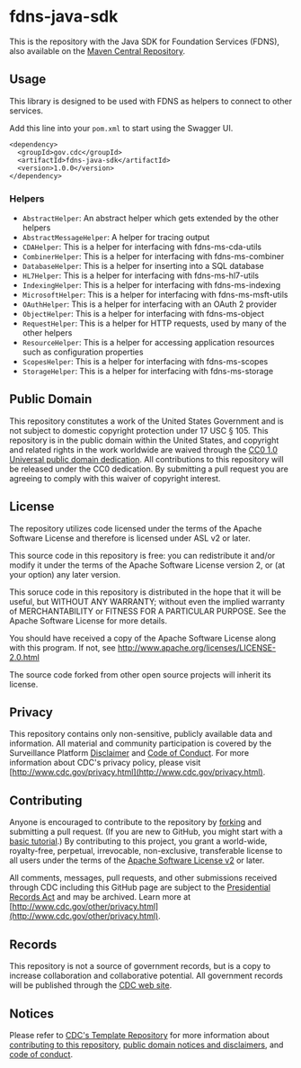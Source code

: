 # fdns-java-sdk
This is the repository with the Java SDK for Foundation Services (FDNS), also available on the [Maven Central Repository](https://maven.apache.org/repository/index.html).

## Usage
This library is designed to be used with FDNS as helpers to connect to other services.

Add this line into your `pom.xml` to start using the Swagger UI.

```
<dependency>
  <groupId>gov.cdc</groupId>
  <artifactId>fdns-java-sdk</artifactId>
  <version>1.0.0</version>
</dependency>
```

### Helpers

* `AbstractHelper`: An abstract helper which gets extended by the other helpers
* `AbstractMessageHelper`: A helper for tracing output
* `CDAHelper`: This is a helper for interfacing with fdns-ms-cda-utils
* `CombinerHelper`: This is a helper for interfacing with fdns-ms-combiner
* `DatabaseHelper`: This is a helper for inserting into a SQL database
* `HL7Helper`: This is a helper for interfacing with fdns-ms-hl7-utils
* `IndexingHelper`: This is a helper for interfacing with fdns-ms-indexing
* `MicrosoftHelper`: This is a helper for interfacing with fdns-ms-msft-utils
* `OAuthHelper`: This is a helper for interfacing with an OAuth 2 provider
* `ObjectHelper`: This is a helper for interfacing with fdns-ms-object
* `RequestHelper`: This is a helper for HTTP requests, used by many of the other helpers
* `ResourceHelper`: This is a helper for accessing application resources such as configuration properties
* `ScopesHelper`: This is a helper for interfacing with fdns-ms-scopes
* `StorageHelper`: This is a helper for interfacing with fdns-ms-storage

## Public Domain
This repository constitutes a work of the United States Government and is not
subject to domestic copyright protection under 17 USC § 105. This repository is in
the public domain within the United States, and copyright and related rights in
the work worldwide are waived through the [CC0 1.0 Universal public domain dedication](https://creativecommons.org/publicdomain/zero/1.0/).
All contributions to this repository will be released under the CC0 dedication. By
submitting a pull request you are agreeing to comply with this waiver of
copyright interest.

## License
The repository utilizes code licensed under the terms of the Apache Software
License and therefore is licensed under ASL v2 or later.

This source code in this repository is free: you can redistribute it and/or modify it under
the terms of the Apache Software License version 2, or (at your option) any
later version.

This soruce code in this repository is distributed in the hope that it will be useful, but WITHOUT ANY
WARRANTY; without even the implied warranty of MERCHANTABILITY or FITNESS FOR A
PARTICULAR PURPOSE. See the Apache Software License for more details.

You should have received a copy of the Apache Software License along with this
program. If not, see http://www.apache.org/licenses/LICENSE-2.0.html

The source code forked from other open source projects will inherit its license.


## Privacy
This repository contains only non-sensitive, publicly available data and
information. All material and community participation is covered by the
Surveillance Platform [Disclaimer](https://github.com/CDCgov/template/blob/master/DISCLAIMER.md)
and [Code of Conduct](https://github.com/CDCgov/template/blob/master/code-of-conduct.md).
For more information about CDC's privacy policy, please visit [http://www.cdc.gov/privacy.html](http://www.cdc.gov/privacy.html).

## Contributing
Anyone is encouraged to contribute to the repository by [forking](https://help.github.com/articles/fork-a-repo)
and submitting a pull request. (If you are new to GitHub, you might start with a
[basic tutorial](https://help.github.com/articles/set-up-git).) By contributing
to this project, you grant a world-wide, royalty-free, perpetual, irrevocable,
non-exclusive, transferable license to all users under the terms of the
[Apache Software License v2](http://www.apache.org/licenses/LICENSE-2.0.html) or
later.

All comments, messages, pull requests, and other submissions received through
CDC including this GitHub page are subject to the [Presidential Records Act](http://www.archives.gov/about/laws/presidential-records.html)
and may be archived. Learn more at [http://www.cdc.gov/other/privacy.html](http://www.cdc.gov/other/privacy.html).

## Records
This repository is not a source of government records, but is a copy to increase
collaboration and collaborative potential. All government records will be
published through the [CDC web site](http://www.cdc.gov).

## Notices
Please refer to [CDC's Template Repository](https://github.com/CDCgov/template)
for more information about [contributing to this repository](https://github.com/CDCgov/template/blob/master/CONTRIBUTING.md),
[public domain notices and disclaimers](https://github.com/CDCgov/template/blob/master/DISCLAIMER.md),
and [code of conduct](https://github.com/CDCgov/template/blob/master/code-of-conduct.md).
